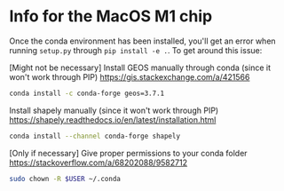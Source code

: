 # Info for the MacOS M1 chip

Once the conda environment has been installed, you'll get an error when running ```setup.py``` through ```pip install -e .```.
To get around this issue:

[Might not be necessary] Install GEOS manually through conda (since it won't work through PIP)
<https://gis.stackexchange.com/a/421566>
```bash
conda install -c conda-forge geos=3.7.1
```

Install shapely manually (since it won't work through PIP)
<https://shapely.readthedocs.io/en/latest/installation.html>
```bash
conda install --channel conda-forge shapely
```

[Only if necessary] Give proper permissions to your conda folder
<https://stackoverflow.com/a/68202088/9582712>
```bash
sudo chown -R $USER ~/.conda
```